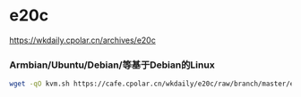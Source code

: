 # e20c
https://wkdaily.cpolar.cn/archives/e20c



### Armbian/Ubuntu/Debian/等基于Debian的Linux

```bash
wget -qO kvm.sh https://cafe.cpolar.cn/wkdaily/e20c/raw/branch/master/e20c/kvm.sh && chmod +x kvm.sh && ./kvm.sh

```
